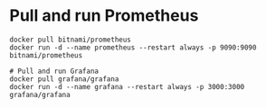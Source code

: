 # Pull and run Prometheus
    docker pull bitnami/prometheus
	docker run -d --name prometheus --restart always -p 9090:9090 bitnami/prometheus

    # Pull and run Grafana
    docker pull grafana/grafana
	docker run -d --name grafana --restart always -p 3000:3000 grafana/grafana 
